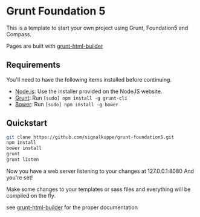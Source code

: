 # Grunt Foundation 5

This is a template to start your own project using Grunt, Foundation5 and Compass.

Pages are built with [grunt-html-builder](https://github.com/aaaristo/grunt-html-builder)

## Requirements

You'll need to have the following items installed before continuing.

  * [Node.js](http://nodejs.org): Use the installer provided on the NodeJS website.
  * [Grunt](http://gruntjs.com/): Run `[sudo] npm install -g grunt-cli`
  * [Bower](http://bower.io): Run `[sudo] npm install -g bower`

## Quickstart

```bash
git clone https://github.com/signalkuppe/grunt-foundation5.git
npm install
bower install
grunt
grunt listen
```

Now you have a web server listening to your changes at 127.0.0.1:8080
And you're set!

Make some changes to your templates or sass files and everything will be compiled on the fly.

see [grunt-html-builder](https://github.com/aaaristo/grunt-html-builder) for the proper documentation

